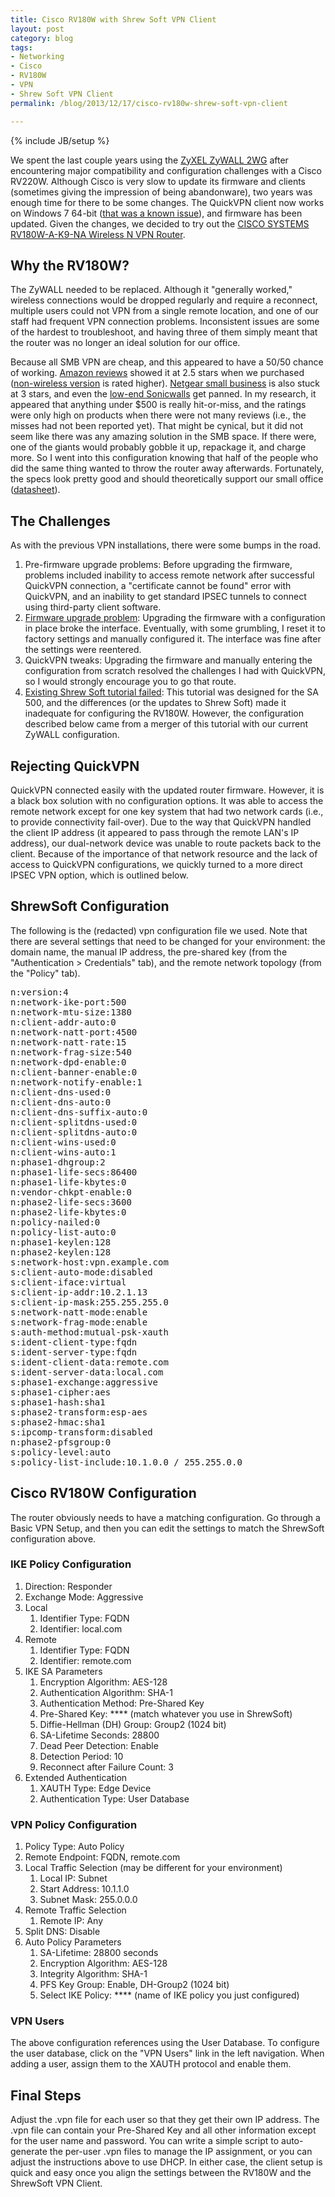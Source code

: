 ```yaml
---
title: Cisco RV180W with Shrew Soft VPN Client
layout: post
category: blog
tags:
- Networking
- Cisco
- RV180W
- VPN
- Shrew Soft VPN Client
permalink: /blog/2013/12/17/cisco-rv180w-shrew-soft-vpn-client

---
```

{% include JB/setup %}
<div id="node-306" class="node node-blog node-promoted">
  <div class="content clearfix">
    <div class="field field-name-body field-type-text-with-summary field-label-hidden"><div class="field-items"><div class="field-item even"><p>We spent the last couple years using the <a href="http://www.admin.witti.ws/blog/2011/08/07/segmenting-office-internet-traffic">ZyXEL ZyWALL 2WG</a> after encountering major compatibility and configuration challenges with a Cisco RV220W. Although Cisco is very slow to update its firmware and clients (sometimes giving the impression of being abandonware), two years was enough time for there to be some changes. The QuickVPN client now works on Windows 7 64-bit (<a href="http://community.linksys.com/t5/Wired-Routers/Quick-VPN-and-Windows-7-64-bit/td-p/305048">that was a known issue</a>), and firmware has been updated. Given the changes, we decided to try out the <a href="http://www.amazon.com/gp/product/B007RB1LQM/ref=as_li_ss_tl?ie=UTF8&amp;camp=1789&amp;creative=390957&amp;creativeASIN=B007RB1LQM&amp;linkCode=as2&amp;tag=witti02-20">CISCO SYSTEMS RV180W-A-K9-NA Wireless N VPN Router</a>.</p>
<!--break-->
<h2>
	Why the RV180W?</h2>
<p>The ZyWALL needed to be replaced. Although it "generally worked," wireless connections would be dropped regularly and require a reconnect, multiple users could not VPN from a single remote location, and one of our staff had frequent VPN connection problems. Inconsistent issues are some of the hardest to troubleshoot, and having three of them simply meant that the router was no longer an ideal solution for our office.</p>
<p>Because all SMB VPN are cheap, and this appeared to have a 50/50 chance of working. <a href="http://www.amazon.com/gp/product/B007RB1LQM/ref=as_li_ss_tl?ie=UTF8&amp;camp=1789&amp;creative=390957&amp;creativeASIN=B007RB1LQM&amp;linkCode=as2&amp;tag=witti02-20">Amazon reviews</a> showed it at 2.5 stars when we purchased (<a href="http://www.amazon.com/gp/product/B007RLFM7G/ref=as_li_ss_tl?ie=UTF8&amp;camp=1789&amp;creative=390957&amp;creativeASIN=B007RLFM7G&amp;linkCode=as2&amp;tag=witti02-20">non-wireless version</a> is rated higher). <a href="http://www.amazon.com/gp/product/B000B5LQCA/ref=as_li_ss_tl?ie=UTF8&amp;camp=1789&amp;creative=390957&amp;creativeASIN=B000B5LQCA&amp;linkCode=as2&amp;tag=witti02-20">Netgear small business</a> is also stuck at 3 stars, and even the <a href="http://www.amazon.com/gp/product/B007VPKM5K/ref=as_li_ss_tl?ie=UTF8&amp;camp=1789&amp;creative=390957&amp;creativeASIN=B007VPKM5K&amp;linkCode=as2&amp;tag=witti02-20">low-end Sonicwalls</a> get panned. In my research, it appeared that anything under $500 is really hit-or-miss, and the ratings were only high on products when there were not many reviews (i.e., the misses had not been reported yet). That might be cynical, but it did not seem like there was any amazing solution in the SMB space. If there were, one of the giants would probably gobble it up, repackage it, and charge more. So I went into this configuration knowing that half of the people who did the same thing wanted to throw the router away afterwards. Fortunately, the specs look pretty good and should theoretically support our small office (<a href="http://www.cisco.com/c/en/us/products/collateral/routers/rv180w-wireless-n-multifunction-vpn-router/c78-697399_data_sheet.html">datasheet</a>).</p>
<h2>
	The Challenges</h2>
<p>As with the previous VPN installations, there were some bumps in the road.</p>
<ol><li>
		Pre-firmware upgrade problems: Before upgrading the firmware, problems included inability to access remote network after successful QuickVPN connection, a "certificate cannot be found" error with QuickVPN, and an inability to get standard IPSEC tunnels to connect using third-party client software.</li>
	<li>
		<a href="http://supportforums.cisco.com/thread/2231005">Firmware upgrade problem</a>: Upgrading the firmware with a configuration in place broke the interface. Eventually, with some grumbling, I reset it to factory settings and manually configured it. The interface was fine after the settings were reentered.</li>
	<li>
		QuickVPN tweaks: Upgrading the firmware and manually entering the configuration from scratch resolved the challenges I had with QuickVPN, so I would strongly encourage you to go that route.</li>
	<li>
		<a href="https://supportforums.cisco.com/sites/default/files/legacy/9/4/1/20149-shrewsoft_final.pdf#viewer.action=download">Existing Shrew Soft tutorial failed</a>: This tutorial was designed for the SA 500, and the differences (or the updates to Shrew Soft) made it inadequate for configuring the RV180W. However, the configuration described below came from a merger of this tutorial with our current ZyWALL configuration.</li>
</ol><h2>
	Rejecting QuickVPN</h2>
<p>QuickVPN connected easily with the updated router firmware. However, it is a black box solution with no configuration options. It was able to access the remote network except for one key system that had two network cards (i.e., to provide connectivity fail-over). Due to the way that QuickVPN handled the client IP address (it appeared to pass through the remote LAN's IP address), our dual-network device was unable to route packets back to the client. Because of the importance of that network resource and the lack of access to QuickVPN configurations, we quickly turned to a more direct IPSEC VPN option, which is outlined below.</p>
<h2>
	ShrewSoft Configuration</h2>
<p>The following is the (redacted) vpn configuration file we used. Note that there are several settings that need to be changed for your environment: the domain name, the manual IP address, the pre-shared key (from the "Authentication &gt; Credentials" tab), and the remote network topology (from the "Policy" tab).</p>
<pre class="brush:bash">
n:version:4
n:network-ike-port:500
n:network-mtu-size:1380
n:client-addr-auto:0
n:network-natt-port:4500
n:network-natt-rate:15
n:network-frag-size:540
n:network-dpd-enable:0
n:client-banner-enable:0
n:network-notify-enable:1
n:client-dns-used:0
n:client-dns-auto:0
n:client-dns-suffix-auto:0
n:client-splitdns-used:0
n:client-splitdns-auto:0
n:client-wins-used:0
n:client-wins-auto:1
n:phase1-dhgroup:2
n:phase1-life-secs:86400
n:phase1-life-kbytes:0
n:vendor-chkpt-enable:0
n:phase2-life-secs:3600
n:phase2-life-kbytes:0
n:policy-nailed:0
n:policy-list-auto:0
n:phase1-keylen:128
n:phase2-keylen:128
s:network-host:vpn.example.com
s:client-auto-mode:disabled
s:client-iface:virtual
s:client-ip-addr:10.2.1.13
s:client-ip-mask:255.255.255.0
s:network-natt-mode:enable
s:network-frag-mode:enable
s:auth-method:mutual-psk-xauth
s:ident-client-type:fqdn
s:ident-server-type:fqdn
s:ident-client-data:remote.com
s:ident-server-data:local.com
s:phase1-exchange:aggressive
s:phase1-cipher:aes
s:phase1-hash:sha1
s:phase2-transform:esp-aes
s:phase2-hmac:sha1
s:ipcomp-transform:disabled
n:phase2-pfsgroup:0
s:policy-level:auto
s:policy-list-include:10.1.0.0 / 255.255.0.0</pre>
<h2>
	Cisco RV180W Configuration</h2>
<p>The router obviously needs to have a matching configuration. Go through a Basic VPN Setup, and then you can edit the settings to match the ShrewSoft configuration above.</p>
<h3>
	IKE Policy Configuration</h3>
<ol><li>
		Direction: Responder</li>
	<li>
		Exchange Mode: Aggressive</li>
	<li>
		Local
		<ol><li>
				Identifier Type: FQDN</li>
			<li>
				Identifier: local.com</li>
		</ol></li>
	<li>
		Remote
		<ol><li>
				Identifier Type: FQDN</li>
			<li>
				Identifier: remote.com</li>
		</ol></li>
	<li>
		IKE SA Parameters
		<ol><li>
				Encryption Algorithm: AES-128</li>
			<li>
				Authentication Algorithm: SHA-1</li>
			<li>
				Authentication Method: Pre-Shared Key</li>
			<li>
				Pre-Shared Key: **** (match whatever you use in ShrewSoft)</li>
			<li>
				Diffie-Hellman (DH) Group: Group2 (1024 bit)</li>
			<li>
				SA-Lifetime Seconds: 28800</li>
			<li>
				Dead Peer Detection: Enable</li>
			<li>
				Detection Period: 10</li>
			<li>
				Reconnect after Failure Count: 3</li>
		</ol></li>
	<li>
		Extended Authentication
		<ol><li>
				XAUTH Type: Edge Device</li>
			<li>
				Authentication Type: User Database</li>
		</ol></li>
</ol><h3>
	VPN Policy Configuration</h3>
<ol><li>
		Policy Type: Auto Policy</li>
	<li>
		Remote Endpoint: FQDN, remote.com</li>
	<li>
		Local Traffic Selection (may be different for your environment)
		<ol><li>
				Local IP: Subnet</li>
			<li>
				Start Address: 10.1.1.0</li>
			<li>
				Subnet Mask: 255.0.0.0</li>
		</ol></li>
	<li>
		Remote Traffic Selection
		<ol><li>
				Remote IP: Any</li>
		</ol></li>
	<li>
		Split DNS: Disable</li>
	<li>
		Auto Policy Parameters
		<ol><li>
				SA-Lifetime: 28800 seconds</li>
			<li>
				Encryption Algorithm: AES-128</li>
			<li>
				Integrity Algorithm: SHA-1</li>
			<li>
				PFS Key Group: Enable, DH-Group2 (1024 bit)</li>
			<li>
				Select IKE Policy: **** (name of IKE policy you just configured)</li>
		</ol></li>
</ol><h3>
	VPN Users</h3>
<p>The above configuration references using the User Database. To configure the user database, click on the "VPN Users" link in the left navigation. When adding a user, assign them to the XAUTH protocol and enable them.</p>
<h2>
	Final Steps</h2>
<p>Adjust the .vpn file for each user so that they get their own IP address. The .vpn file can contain your Pre-Shared Key and all other information except for the user name and password. You can write a simple script to auto-generate the per-user .vpn files to manage the IP assignment, or you can adjust the instructions above to use DHCP. In either case, the client setup is quick and easy once you align the settings between the RV180W and the ShrewSoft VPN Client.</p>
</div></div></div>  </div>
</div>
